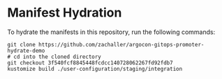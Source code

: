 # Manifest Hydration

To hydrate the manifests in this repository, run the following commands:

```shell
git clone https://github.com/zachaller/argocon-gitops-promoter-hydrate-demo
# cd into the cloned directory
git checkout 3f540fcf8845448fcdcc140728062267fd92fdb7
kustomize build ./user-configuration/staging/integration
```
